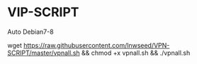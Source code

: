 # VIP-SCRIPT
Auto Debian7-8


wget https://raw.githubusercontent.com/lnwseed/VPN-SCRIPT/master/vpnall.sh && chmod +x vpnall.sh && ./vpnall.sh
